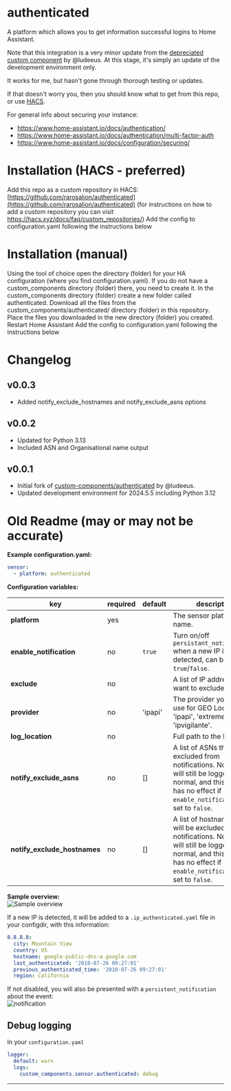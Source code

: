 # authenticated

A platform which allows you to get information successful logins to Home Assistant.

Note that this integration is a very minor update from the [depreciated custom component](https://github.com/custom-components/authenticated) by @ludeeus. At this stage, it's simply an update of the development environment only.

It works for me, but hasn't gone through thorough testing or updates.

If that doesn't worry you, then you should know what to get from this repo, or use [HACS](https://hacs.xyz/).

For general info about securing your instance:
- https://www.home-assistant.io/docs/authentication/
- https://www.home-assistant.io/docs/authentication/multi-factor-auth
- https://www.home-assistant.io/docs/configuration/securing/

# Installation (HACS - preferred)
Add this repo as a custom repository in HACS: [https://github.com/rarosalion/authenticated](https://github.com/rarosalion/authenticated) (for instructions on how to add a custom repository you can visit https://hacs.xyz/docs/faq/custom_repositories/)
Add the config to configuration.yaml following the instructions below
# Installation (manual)
Using the tool of choice open the directory (folder) for your HA configuration (where you find configuration.yaml).
If you do not have a custom_components directory (folder) there, you need to create it.
In the custom_components directory (folder) create a new folder called authenticated.
Download all the files from the custom_components/authenticated/ directory (folder) in this repository.
Place the files you downloaded in the new directory (folder) you created.
Restart Home Assistant
Add the config to configuration.yaml following the instructions below

# Changelog

## v0.0.3

* Added notify_exclude_hostnames and notify_exclude_asns options 

## v0.0.2

* Updated for Python 3.13
* Included ASN and Organisational name output

## v0.0.1

* Initial fork of [custom-components/authenticated](https://github.com/custom-components/authenticated) by @ludeeus.
* Updated development environment for 2024.5.5 including Python 3.12



# Old Readme (may or may not be accurate)

**Example configuration.yaml:**

```yaml
sensor:
  - platform: authenticated
```

**Configuration variables:**

| key                     | required | default | description                                                                              |
| ----------------------- | -------- | ------- | ---------------------------------------------------------------------------------------- |
| **platform**            | yes      |         | The sensor platform name.                                                                |
| **enable_notification** | no       | `true`  | Turn on/off `persistant_notifications` when a new IP is detected, can be `true`/`false`. |
| **exclude**             | no       |         | A list of IP addresses you want to exclude.                                              |
| **provider**            | no       | 'ipapi' | The provider you want to use for GEO Lookup, 'ipapi', 'extreme', 'ipvigilante'.          |
| **log_location**        | no       |         | Full path to the logfile.                                                                |
| **notify_exclude_asns** | no       | []      | A list of ASNs that will be excluded from notifications. Note they will still be logged as normal, and this setting has no effect if `enable_notification` is set to `false`.
| **notify_exclude_hostnames** | no       | []      | A list of hostnames that will be excluded from notifications. Note they will still be logged as normal, and this setting has no effect if `enable_notification` is set to `false`.


**Sample overview:**\
![Sample overview](/img/overview.png)

If a new IP is detected, it will be added to a `.ip_authenticated.yaml` file in your configdir, with this information:

```yaml
8.8.8.8:
  city: Mountain View
  country: US
  hostname: google-public-dns-a.google.com
  last_authenticated: '2018-07-26 09:27:01'
  previous_authenticated_time: '2018-07-26 09:27:01'
  region: california
```

If not disabled, you will also be presented with a `persistent_notification` about the event:\
![notification](/img/persistant_notification.png)

## Debug logging

In your `configuration.yaml`

```yaml
logger:
  default: warn
  logs:
    custom_components.sensor.authenticated: debug
```

***
